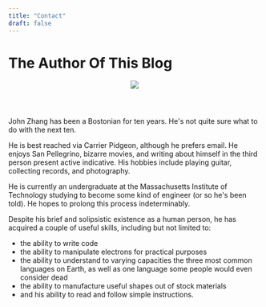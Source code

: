 ```yaml
---
title: "Contact"
draft: false
---
```

The Author Of This Blog
===========
<header class="row text-center header">
 <img  class="img-circle text-center headshot" src="https://johnzzhang.github.io/profile.jpg">
</header>
John Zhang has been a Bostonian for ten years. He's not quite sure what to do with the next ten.

He is best reached via Carrier Pidgeon, although he prefers email. He enjoys San Pellegrino, bizarre movies, and writing about himself in the third person present active indicative. His hobbies include playing guitar, collecting records, and photography.

He is currently an undergraduate at the Massachusetts Institute of Technology studying to become some kind of engineer (or so he's been told). He hopes to prolong this process indeterminably.

Despite his brief and solipsistic existence as a human person, he has acquired a couple of useful skills, including but not limited to:

* the ability to write code
* the ability to manipulate electrons for practical purposes
* the ability to understand to varying capacities the three most common languages on Earth, as well as one language some people would even consider dead
* the ability to manufacture useful shapes out of stock materials
* and his ability to read and follow simple instructions.
